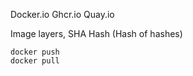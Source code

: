 Docker.io
Ghcr.io
Quay.io

Image layers,  SHA Hash (Hash of hashes)

```
docker push
docker pull
```

